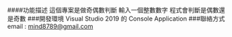 ####功能描述 
這個專案是做奇偶數判斷 輸入一個整數數字 程式會判斷是偶數還是奇數
###開發環境
Visual Studio 2019 的 Console Application
###聯絡方式
email : mind8789@gmail.com
